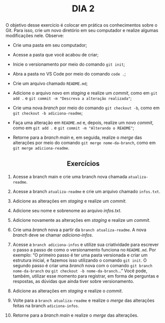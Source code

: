 # <p align="center">DIA 2</p>

O objetivo desse exercício é colocar em prática os conhecimentos sobre o Git. Para isso, crie um novo diretório em seu computador e realize algumas modificações nele. Observe:

- Crie uma pasta em seu computador;

- Acesse a pasta que você acabou de criar;

- Inicie o versionamento por meio do comando `git init`;

- Abra a pasta no VS Code por meio do comando `code .`;

- Crie um arquivo chamado `README.md`;

- Adicione o arquivo novo em _staging_ e realize um _commit_, como em `git add .` e `git commit -m "Descreva a alteração realizada"`;

- Crie uma nova _branch_ por meio do comando `git checkout -b`, como em `git checkout -b adiciona-readme`;

- Faça uma alteração em `README.md` e, depois, realize um novo _commit_, como em `git add .` e `git commit -m "Alterando o README"`;

- Retorne para a _branch main_ e, em seguida, realize o _merge_ das alterações por meio do comando `git merge nome-da-branch`, como em `git merge adiciona-readme`.

## <p align="center">Exercícios</p>

1. Acesse a branch main e crie uma branch nova chamada `atualiza-readme`.

2. Acesse a branch `atualiza-readme` e crie um arquivo chamado `infos.txt`.

3. Adicione as alterações em _staging_ e realize um _commit_.

4. Adicione seu nome e sobrenome ao arquivo _infos.txt_.

5. Adicione novamente as alterações em _staging_ e realize um _commit_.

6. Crie uma _branch_ nova a partir da `branch atualiza-readme`. A nova _branch_ deve se chamar _adiciona-infos_.

7. Acesse a `branch adiciona-infos` e utilize sua criatividade para escrever o passo a passo de como o versionamento funciona no `README.md`. Por exemplo: “O primeiro passo é ter uma pasta versionada e criar um estrutura inicial, e fazemos isso utilizando o comando `git init`. O segundo passo é criar uma _branch_ nova com o comando `git branch nome-da-branch` ou `git checkout -b nome-da-branch`…” Você pode, também, utilizar esse momento para registrar, em forma de perguntas e respostas, as dúvidas que ainda tiver sobre versionamento.

8. Adicione as alterações em _staging_ e realize o _commit_.

9. Volte para a `branch atualiza-readme` e realize o _merge_ das alterações feitas na branch `adiciona-infos`.

10. Retorne para a _branch main_ e realize o _merge_ das alterações.